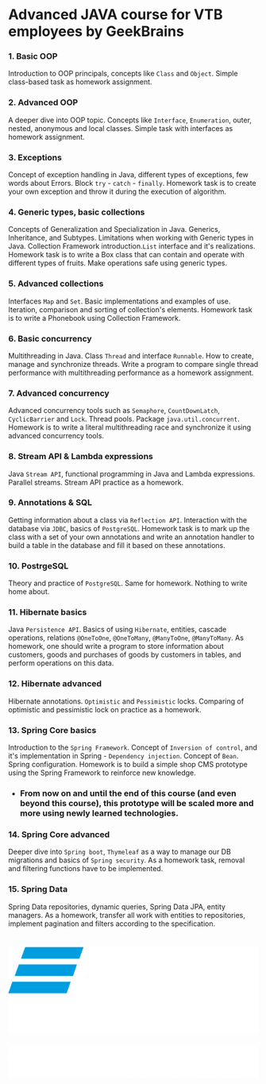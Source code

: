 # Advanced JAVA course for VTB employees by GeekBrains 

### 1. Basic OOP
Introduction to OOP principals, concepts like `Class` and `Object`.
Simple class-based task as homework assignment.
### 2. Advanced OOP
A deeper dive into OOP topic. Concepts like `Interface`, `Enumeration`, outer, nested, anonymous and local classes.
Simple task with interfaces as homework assignment.
### 3. Exceptions
Concept of exception handling in Java, different types of exceptions, few words about Errors. Block `try` - `catch` - `finally`.
Homework task is to create your own exception and throw it during the execution of algorithm.
### 4. Generic types, basic collections
Concepts of Generalization and Specialization in Java. Generics, Inheritance, and Subtypes.
Limitations when working with Generic types in Java. Collection Framework introduction.`List` interface and it's realizations.
Homework task is to write a Box class that can contain and operate with different types of fruits.
Make operations safe using generic types.
### 5. Advanced collections
Interfaces `Map` and `Set`. Basic implementations and examples of use.
Iteration, comparison and sorting of collection's elements. 
Homework task is to write a Phonebook using Collection Framework.
### 6. Basic concurrency
Multithreading in Java. Class `Thread` and interface `Runnable`. How to create, manage and synchronize threads. 
Write a program to compare single thread performance with multithreading performance as a homework assignment.
### 7. Advanced concurrency
Advanced concurrency tools such as `Semaphore`, `CountDownLatch`, `CyclicBarrier` and `Lock`. Thread pools. Package `java.util.concurrent`. 
Homework is to write a literal multithreading race and synchronize it using advanced concurrency tools.
### 8. Stream API & Lambda expressions
Java `Stream API`, functional programming in Java and Lambda expressions. Parallel streams.
Stream API practice as a homework.
### 9.  Annotations & SQL
Getting information about a class via `Reflection API`. Interaction with the database via `JDBC`, basics of `PostgreSQL`.
Homework task is to mark up the class with a set of your own annotations and write an annotation handler to build a table in the database and fill it based on these annotations.
### 10. PostrgeSQL
Theory and practice of `PostgreSQL`. Same for homework. Nothing to write home about.
### 11. Hibernate basics
Java `Persistence API`. Basics of using `Hibernate`, entities, cascade operations, relations `@OneToOne`, `@OneToMany`, `@ManyToOne`, `@ManyToMany`.
As homework, one should write a program to store information about customers, goods and purchases of goods by customers in tables, and perform operations on this data.
### 12. Hibernate advanced
Hibernate annotations. `Optimistic` and `Pessimistic` locks. Comparing of optimistic and pessimistic lock on practice as a homework. 
### 13. Spring Core basics
Introduction to the `Spring Framework`. Concept of `Inversion of control`, and it's implementation in Spring  - `Dependency injection`. Concept of `Bean`. Spring configuration. Homework is to build a simple shop CMS prototype using the Spring Framework to reinforce new knowledge. 
- ### From now on and until the end of this course (and even beyond this course), this prototype will be scaled more and more using newly learned technologies.
### 14. Spring Core advanced
Deeper dive into `Spring boot`, `Thymeleaf` as a way to manage our DB migrations and basics of `Spring security`. As a homework task, removal and filtering functions have to be implemented.
### 15. Spring Data
Spring Data repositories, dynamic queries, Spring Data JPA, entity managers. As a homework, transfer all work with entities to repositories, implement pagination and filters according to the specification.

#
![img.png](img.png)
####
![img_1.png](img_1.png)